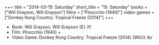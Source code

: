 +++
title = "2014-03-15: Saturday"
short_title = "15: Saturday"
books = ["Will Grayson, Will Grayson"]
films = ["Pinocchio (1940)"]
video-games = ["Donkey Kong Country: Tropical Freeze (2014)"]
+++


* Book: Will Grayson, Will Grayson {E} /f/
* Film: Pinocchio (1940) +
* Video Game: Donkey Kong Country: Tropical Freeze (2014) {WiiU} /b/